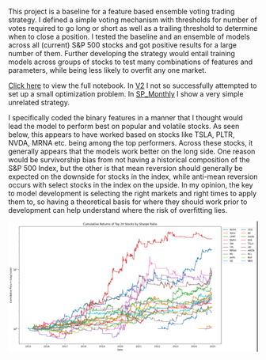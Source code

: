 This project is a baseline for a feature based ensemble voting trading strategy. I defined a simple voting mechanism with thresholds for number of votes required to go long or short as well as a trailing threshold to determine when to close a position. I tested the baseline and an ensemble of models across all (current) S&P 500 stocks and got positive results for a large number of them. Further developing the strategy would entail training models across groups of stocks to test many combinations of features and parameters, while being less likely to overfit any one market. 

[Click here](https://github.com/billyfrog8/Ensemble/blob/main/Ensemble.ipynb) to view the full notebook. In [V2](https://github.com/billyfrog8/Ensemble/blob/main/Ensemble_V2.ipynb) I not so successfully attempted to set up a small optimization problem. In [SP_Monthly](https://github.com/billyfrog8/Ensemble/blob/main/SP_Monthly.ipynb) I show a very simple unrelated strategy.

I specifically coded the binary features in a manner that I thought would lead the model to perform best on popular and volatile stocks. As seen below, this appears to have worked based on stocks like TSLA, PLTR, NVDA, MRNA etc. being among the top performers. Across these stocks, it generally appears that the models work better on the long side. One reason would be survivorship bias from not having a historical composition of the S&P 500 Index, but the other is that mean reversion should generally be expected on the downside for stocks in the index, while anti-mean reversion occurs with select stocks in the index on the upside. In my opinion, the key to model development is selecting the right markets and right times to apply them to, so having a theoretical basis for where they should work prior to development can help understand where the risk of overfitting lies.

![Returns of top markets](image.png)
